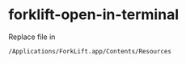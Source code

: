 forklift-open-in-terminal
=========================

Replace file in 
```
/Applications/ForkLift.app/Contents/Resources
```
